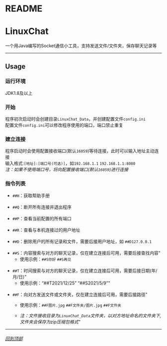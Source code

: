 README
===========================
# LinuxChat
一个用Java编写的Socket通信小工具，支持发送文件/文件夹，保存聊天记录等
***
## Usage
### 运行环境
JDK1.8及以上
### 开始
程序初次启动时会创建目录`LinuxChat_Data`，并创建配置文件`config.ini`  
配置文件`config.ini`可以修改程序使用的端口，端口禁止重复
### 建立连接
程序启动时会使用配置接收端口(默认`16059`)等待连接，此时可以输入地址主动连接  
输入格式:`[地址]:[端口号(可选)]`，如`192.168.1.1` `192.168.1.1:8080`  
*注：如果不使用端口号，将向配置接收端口(默认`16059`)进行连接*
### 指令列表
- `##H`：获取帮助手册  
  </br>  
- `##Q`：断开所有连接并退出程序  
  </br>  
- `##P`：查看当前配置的所有端口  
  </br>
- `##R`：查看与本机连接过的用户地址  
  </br>
- `##D`：删除用户的所有记录和文件，需要后接用户地址，如 `##D127.0.0.1`  
  </br>
- `##S`：内容搜索与对方的聊天记录，仅在建立连接后可用，需要后接查找内容"  
  - 使用示例：`##S你好` `##S再见`  
    </br>
- `##T`：时间搜索与对方的聊天记录，仅在建立连接后可用，需要后接日期(年/月/日)"  
  - 使用示例：“##T2021/12/25” “##S2021/5/9”"  
    </br>
- `##F`：向对方发送文件或文件夹，仅在建立连接后可用，需要后接路径"  
  - 使用示例：`##F图片.jpg` `##F文件夹/图片.jpg` `##F文件夹`  
    
  - *注：文件接收目录为`LinuxChat_Data`文件夹，以对方地址命名的文件夹下,文件夹会保存为zip压缩包格式"*  
***

###### [回到顶部](#readme)